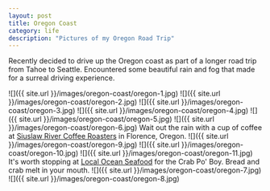 ```yaml
---
layout: post
title: Oregon Coast
category: life
description: "Pictures of my Oregon Road Trip"
---
```


Recently decided to drive up the Oregon coast as part of a longer road trip from 
Tahoe to Seattle. Encountered some beautiful rain and fog that made for a
surreal driving experience.

![]({{ site.url }}/images/oregon-coast/oregon-1.jpg)
![]({{ site.url }}/images/oregon-coast/oregon-2.jpg)
![]({{ site.url }}/images/oregon-coast/oregon-3.jpg)
![]({{ site.url }}/images/oregon-coast/oregon-4.jpg)
![]({{ site.url }}/images/oregon-coast/oregon-5.jpg)
![]({{ site.url }}/images/oregon-coast/oregon-6.jpg)
Wait out the rain with a cup of coffee at [Siuslaw River Coffee
Roasters](http://www.coffeeoregon.com/) in Florence, Oregon.
![]({{ site.url }}/images/oregon-coast/oregon-9.jpg)
![]({{ site.url }}/images/oregon-coast/oregon-10.jpg)
![]({{ site.url }}/images/oregon-coast/oregon-11.jpg)
It's worth stopping at [Local Ocean Seafood](http://www.localocean.net/) for the
Crab Po' Boy. Bread and crab melt in your mouth.
![]({{ site.url }}/images/oregon-coast/oregon-7.jpg)
![]({{ site.url }}/images/oregon-coast/oregon-8.jpg)
